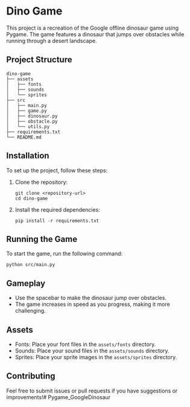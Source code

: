 # Dino Game

This project is a recreation of the Google offline dinosaur game using Pygame. The game features a dinosaur that jumps over obstacles while running through a desert landscape.

## Project Structure

```
dino-game
├── assets
│   ├── fonts
│   ├── sounds
│   └── sprites
├── src
│   ├── main.py
│   ├── game.py
│   ├── dinosaur.py
│   ├── obstacle.py
│   └── utils.py
├── requirements.txt
└── README.md
```

## Installation

To set up the project, follow these steps:

1. Clone the repository:
   ```
   git clone <repository-url>
   cd dino-game
   ```

2. Install the required dependencies:
   ```
   pip install -r requirements.txt
   ```

## Running the Game

To start the game, run the following command:
```
python src/main.py
```

## Gameplay

- Use the spacebar to make the dinosaur jump over obstacles.
- The game increases in speed as you progress, making it more challenging.

## Assets

- Fonts: Place your font files in the `assets/fonts` directory.
- Sounds: Place your sound files in the `assets/sounds` directory.
- Sprites: Place your sprite images in the `assets/sprites` directory.

## Contributing

Feel free to submit issues or pull requests if you have suggestions or improvements!#   P y g a m e _ G o o g l e D i n o s a u r  
 